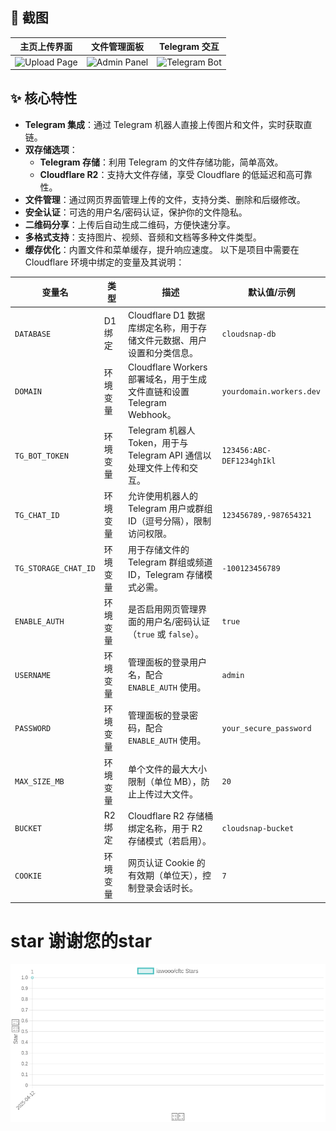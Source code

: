 
## 📸 截图
| 主页上传界面 | 文件管理面板 | Telegram 交互 |
|--------------|--------------|---------------|
| ![Upload Page](https://via.placeholder.com/300x200.png?text=Upload+Page) | ![Admin Panel](https://via.placeholder.com/300x200.png?text=Admin+Panel) | ![Telegram Bot](https://via.placeholder.com/300x200.png?text=Telegram+Bot) |

## ✨ 核心特性

- **Telegram 集成**：通过 Telegram 机器人直接上传图片和文件，实时获取直链。
- **双存储选项**：
  - **Telegram 存储**：利用 Telegram 的文件存储功能，简单高效。
  - **Cloudflare R2**：支持大文件存储，享受 Cloudflare 的低延迟和高可靠性。
- **文件管理**：通过网页界面管理上传的文件，支持分类、删除和后缀修改。
- **安全认证**：可选的用户名/密码认证，保护你的文件隐私。
- **二维码分享**：上传后自动生成二维码，方便快速分享。
- **多格式支持**：支持图片、视频、音频和文档等多种文件类型。
- **缓存优化**：内置文件和菜单缓存，提升响应速度。
以下是项目中需要在 Cloudflare 环境中绑定的变量及其说明：

| **变量名**                  | **类型**   | **描述**                                                                 | **默认值/示例**            |
|-----------------------------|------------|--------------------------------------------------------------------------|----------------------------|
| `DATABASE`                 | D1 绑定    | Cloudflare D1 数据库绑定名称，用于存储文件元数据、用户设置和分类信息。   | `cloudsnap-db`             |
| `DOMAIN`                   | 环境变量   | Cloudflare Workers 部署域名，用于生成文件直链和设置 Telegram Webhook。    | `yourdomain.workers.dev`   |
| `TG_BOT_TOKEN`             | 环境变量   | Telegram 机器人 Token，用于与 Telegram API 通信以处理文件上传和交互。    | `123456:ABC-DEF1234ghIkl` |
| `TG_CHAT_ID`               | 环境变量   | 允许使用机器人的 Telegram 用户或群组 ID（逗号分隔），限制访问权限。      | `123456789,-987654321`     |
| `TG_STORAGE_CHAT_ID`       | 环境变量   | 用于存储文件的 Telegram 群组或频道 ID，Telegram 存储模式必需。           | `-100123456789`            |
| `ENABLE_AUTH`              | 环境变量   | 是否启用网页管理界面的用户名/密码认证（`true` 或 `false`）。             | `true`                     |
| `USERNAME`                 | 环境变量   | 管理面板的登录用户名，配合 `ENABLE_AUTH` 使用。                          | `admin`                    |
| `PASSWORD`                 | 环境变量   | 管理面板的登录密码，配合 `ENABLE_AUTH` 使用。                            | `your_secure_password`     |
| `MAX_SIZE_MB`              | 环境变量   | 单个文件的最大大小限制（单位 MB），防止上传过大文件。                    | `20`                       |
| `BUCKET`                   | R2 绑定    | Cloudflare R2 存储桶绑定名称，用于 R2 存储模式（若启用）。               | `cloudsnap-bucket`         |
| `COOKIE`                   | 环境变量   | 网页认证 Cookie 的有效期（单位天），控制登录会话时长。                   | `7`                        |


# star 谢谢您的star
![Star 增长趋势](https://raw.githubusercontent.com/iawooo/StarCharts/refs/heads/main/images/cftc_star_chart.png)
